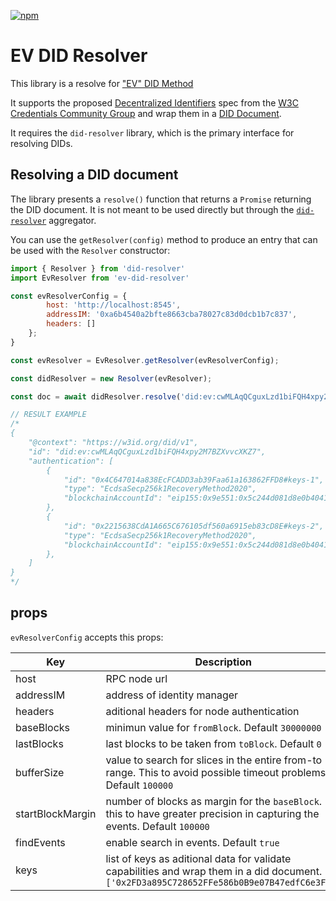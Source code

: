 [![npm](https://img.shields.io/npm/dt/ev-did-resolver.svg)](https://www.npmjs.com/package/ev-did-resolver)
# EV DID Resolver

This library is a resolve for ["EV" DID Method](https://github.com/KayTrust/did-method-ev)

It supports the proposed [Decentralized Identifiers](https://w3c.github.io/did-core/#identifier) spec from the [W3C Credentials Community Group](https://w3c-ccg.github.io) and wrap them in a [DID Document](https://w3c.github.io/did-core/#did-document-properties).

It requires the `did-resolver` library, which is the primary interface for resolving DIDs.

## Resolving a DID document

The library presents a `resolve()` function that returns a `Promise` returning the DID document. It is not meant to be used directly but through the [`did-resolver`](https://github.com/decentralized-identity/did-resolver) aggregator.

You can use the `getResolver(config)` method to produce an entry that can be used with the `Resolver` constructor:

```javascript
import { Resolver } from 'did-resolver'
import EvResolver from 'ev-did-resolver'

const evResolverConfig = { 
        host: 'http://localhost:8545',
        addressIM: '0xa6b4540a2bfte8663cba78027c83d0dcb1b7c837',
        headers: []
    };
}

const evResolver = EvResolver.getResolver(evResolverConfig);

const didResolver = new Resolver(evResolver);

const doc = await didResolver.resolve('did:ev:cwMLAqQCguxLzd1biFQH4xpy2M7BZXvvcXKZ7')

// RESULT EXAMPLE
/*
{
    "@context": "https://w3id.org/did/v1",
    "id": "did:ev:cwMLAqQCguxLzd1biFQH4xpy2M7BZXvvcXKZ7",
    "authentication": [
        {
            "id": "0x4C647014a838EcFCADD3ab39Faa61a163862FFD8#keys-1",
            "type": "EcdsaSecp256k1RecoveryMethod2020",
            "blockchainAccountId": "eip155:0x9e551:0x5c244d081d8e0b404116f2dc2a94ff43d1c76931"
        },
        {
            "id": "0x2215638CdA1A665C676105df560a6915eb83cD8E#keys-2",
            "type": "EcdsaSecp256k1RecoveryMethod2020",
            "blockchainAccountId": "eip155:0x9e551:0x5c244d081d8e0b404116f2dc2a94ff43d1c76931"
        },
    ]
}
*/
```

## props

```evResolverConfig``` accepts this props:

|Key   | Description  | 
|---|---|
| host | RPC node url |
| addressIM | address of identity manager |
| headers | aditional headers for node authentication |
| baseBlocks | minimun value for ```fromBlock```. Default ```30000000``` |
| lastBlocks | last blocks to be taken from ```toBlock```. Default ```0``` |
| bufferSize | value to search for slices in the entire from-to range. This to avoid possible timeout problems. Default ```100000``` |
| startBlockMargin | number of blocks as margin for the ```baseBlock```. this to have greater precision in capturing the events. Default ```100000``` |
| findEvents | enable search in events. Default ```true```  |
| keys | list of keys as aditional data for validate capabilities and wrap them in a did document. Eg: ```['0x2FD3a895C728652FFe586b0B9e07B47edfC6e3FD']``` |